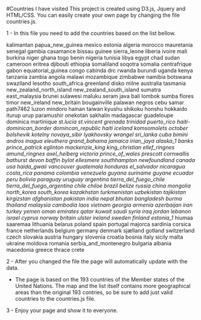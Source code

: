 #Countries I have visited
This project is created using D3.js, Jquery and HTML/CSS. You can easily create your own page by changing the file countries.js.
 
1 - In this file you need to add the countries based on the list bellow.

kalimantan
papua_new_guinea
mexico
estonia
algeria
morocco
mauretania
senegal
gambia
casamance
bissau
guinee
sierra_leone
liberia
ivoire
mali
burkina
niger
ghana
togo
benin
nigeria
tunisia
libya
egypt
chad
sudan
cameroon
eritrea
djibouti
ethiopia
somaliland
soqotra
somalia
centrafrique
gabon
equatorial_guinea
congo
cabinda
drc
rwanda
burundi
uganda
kenya
tanzania
zambia
angola
malawi
mozambique
zimbabwe
namibia
botswana
swaziland
lesotho
south_africa
greenland
disko
milne
australia
tasmania
new_zealand_north_island
new_zealand_south_island
sumatra
east_malaysia
brunei
sulawesi
maluku
seram
java
bali
lombok
sumba
flores
timor
new_ireland
new_britain
bougainville
palawan
negros
cebu
samar
path7462
luzon
mindoro
hainan
taiwan
kyushu
shikoku
honshu
hokkaido
iturup
urup
paramushir
onekotan
sakhalin
madagascar
guadeloupe
dominica
martinique
st._lucia
st._vincent
grenada
trinidad
puerto_rico
haiti-dominican_border
domincan_republic
haiti
iceland
komsomolets
october
bolshevik
kotelny
novaya_sibir
lyakhovsky
wrangel
sri_lanka
cuba
bimini
andros
inagua
eleuthera
grand_bahama
jamaica
irian_jaya
alaska_1_
banks
prince_patrick
eglinton
mackenzie_king
king_christian
ellef_ringnes
amund_ringnes
axel_heiberg
victoria
prince_of_wales
prescott
cornwallis
bathurst
devon
baffin
bylot
ellesmere
southhampton
newfoundland
canada
usa
haida_gwaii
vancouver
guatemala
honduras
el_salvador
nicaragua
costa_rica
panama
colombia
venezuela
guyana
suriname
guyane
ecuador
peru
bolivia
paraguay
uruguay
argentina
tierra_del_fuego_chile
tierra_del_fuego_argentina
chile
chiloe
brazil
belize
russia
china
mongolia
north_korea
south_korea
kazakhstan
turkmenistan
uzbekistan
tajikistan
kirgizstan
afghanistan
pakistan
india
nepal
bhutan
bangladesh
burma
thailand
malaysia
cambodia
laos
vietnam
georgia
armenia
azerbaijan
iran
turkey
yemen
oman
emirates
qatar
kuwait
saudi
syria
iraq
jordan
lebanon
israel
cyprus
norway
britain
ulster
ireland
sweden
finland
estonia_1_
hiumaa
saaremaa
lithuania
belarus
poland
spain
portugal
majorca
sardinia
corsica
france
netherlands
belgium
germany
denmark
sjælland
gotland
switzerland
czech
slovakia
austria
hungary
slovenia
croatia
bosnia
italy
sicily
malta
ukraine
moldova
romania
serbia_and_montenegro
bulgaria
albania
macedonia
greece
thrace
crete

2 - After you changed the file the page will automatically update with the data.

* The page is based on the 193 countries of the Member states of the United Nations. The map and the list itself contains more geographical areas than the original 193 contries, so be sure to add just valid countries to the countries.js file.

3 - Enjoy your page and show it to everyone.
